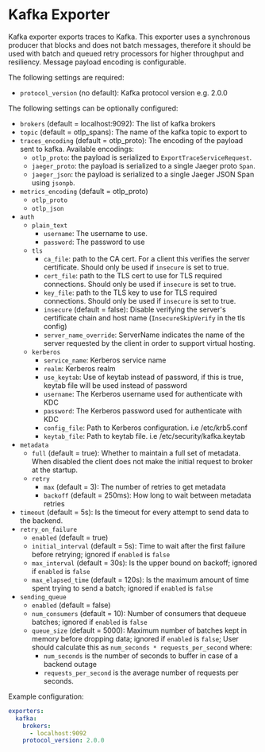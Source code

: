# Kafka Exporter

Kafka exporter exports traces to Kafka. This exporter uses a synchronous producer
that blocks and does not batch messages, therefore it should be used with batch and queued retry
processors for higher throughput and resiliency. Message payload encoding is configurable.
 
The following settings are required:
- `protocol_version` (no default): Kafka protocol version e.g. 2.0.0

The following settings can be optionally configured:
- `brokers` (default = localhost:9092): The list of kafka brokers
- `topic` (default = otlp_spans): The name of the kafka topic to export to
- `traces_encoding` (default = otlp_proto): The encoding of the payload sent to kafka. Available encodings:
  - `otlp_proto`: the payload is serialized to `ExportTraceServiceRequest`.
  - `jaeger_proto`: the payload is serialized to a single Jaeger proto `Span`.
  - `jaeger_json`: the payload is serialized to a single Jaeger JSON Span using `jsonpb`.
- `metrics_encoding` (default = otlp_proto)
  - `otlp_proto`
  - `otlp_json`
- `auth`
  - `plain_text`
    - `username`: The username to use.
    - `password`: The password to use
  - `tls`
    - `ca_file`: path to the CA cert. For a client this verifies the server certificate. Should
      only be used if `insecure` is set to true.
    - `cert_file`: path to the TLS cert to use for TLS required connections. Should
      only be used if `insecure` is set to true.
    - `key_file`: path to the TLS key to use for TLS required connections. Should
      only be used if `insecure` is set to true.
    - `insecure` (default = false): Disable verifying the server's certificate chain and host 
      name (`InsecureSkipVerify` in the tls config)
    - `server_name_override`: ServerName indicates the name of the server requested by the client
      in order to support virtual hosting.
  - `kerberos`
    - `service_name`: Kerberos service name
    - `realm`: Kerberos realm
    - `use_keytab`:  Use of keytab instead of password, if this is true, keytab file will be used instead of password
    - `username`: The Kerberos username used for authenticate with KDC
    - `password`: The Kerberos password used for authenticate with KDC
    - `config_file`: Path to Kerberos configuration. i.e /etc/krb5.conf
    - `keytab_file`: Path to keytab file. i.e /etc/security/kafka.keytab
- `metadata`
  - `full` (default = true): Whether to maintain a full set of metadata. 
                                    When disabled the client does not make the initial request to broker at the startup.
  - `retry`
    - `max` (default = 3): The number of retries to get metadata
    - `backoff` (default = 250ms): How long to wait between metadata retries
- `timeout` (default = 5s): Is the timeout for every attempt to send data to the backend.
- `retry_on_failure`
  - `enabled` (default = true)
  - `initial_interval` (default = 5s): Time to wait after the first failure before retrying; ignored if `enabled` is `false`
  - `max_interval` (default = 30s): Is the upper bound on backoff; ignored if `enabled` is `false`
  - `max_elapsed_time` (default = 120s): Is the maximum amount of time spent trying to send a batch; ignored if `enabled` is `false`
- `sending_queue`
  - `enabled` (default = false)
  - `num_consumers` (default = 10): Number of consumers that dequeue batches; ignored if `enabled` is `false`
  - `queue_size` (default = 5000): Maximum number of batches kept in memory before dropping data; ignored if `enabled` is `false`;
  User should calculate this as `num_seconds * requests_per_second` where:
    - `num_seconds` is the number of seconds to buffer in case of a backend outage
    - `requests_per_second` is the average number of requests per seconds.

Example configuration:

```yaml
exporters:
  kafka:
    brokers:
      - localhost:9092
    protocol_version: 2.0.0
```
